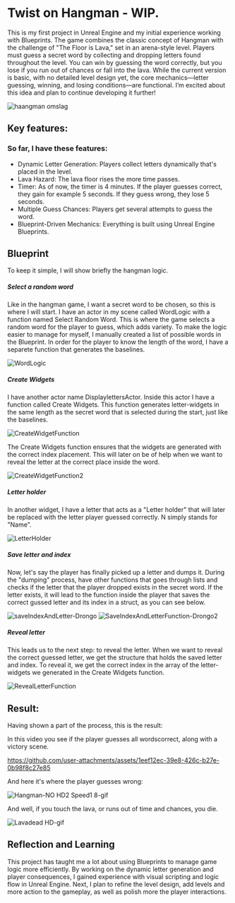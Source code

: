 # Twist on Hangman - WIP.

This is my first project in Unreal Engine and my initial experience working with Blueprints. The game combines the classic concept of Hangman with the challenge of "The Floor is Lava," set in an arena-style level. Players must guess a secret word by collecting and dropping letters found throughout the level. You can win by guessing the word correctly, but you lose if you run out of chances or fall into the lava.
While the current version is basic, with no detailed level design yet, the core mechanics—letter guessing, winning, and losing conditions—are functional. I’m excited about this idea and plan to continue developing it further!

![haangman omslag](https://github.com/user-attachments/assets/8e23d2e1-b8b2-4a09-8900-47074d6a5ebc)

## Key features:

### So far, I have these features: 

* Dynamic Letter Generation: Players collect letters dynamically that's placed in the level.
* Lava Hazard: The lava floor rises the more time passes.
* Timer: As of now, the timer is 4 minutes. If the player guesses correct, they gain for example 5 seconds. If they guess wrong, they lose 5 seconds.
* Multiple Guess Chances: Players get several attempts to guess the word.
* Blueprint-Driven Mechanics: Everything is built using Unreal Engine Blueprints.

## Blueprint

To keep it simple, I will show briefly the hangman logic.

##### Select a random word
Like in the hangman game, I want a secret word to be chosen, so this is where I will start. I have an actor in my scene called WordLogic with a function named Select Random Word. This is where the game selects a random word for the player to guess, which adds variety. To make the logic easier to manage for myself, I manually created a list of possible words in the Blueprint. In order for the player to know the length of the word, I have a separete function that generates the baselines. 

![WordLogic](https://github.com/user-attachments/assets/efe40b26-67da-4cab-b50f-99b3b2838f6c)

##### Create Widgets
I have another actor name DisplaylettersActor. Inside this actor I have a function called Create Widgets. This function generates letter-widgets in the same length as the secret word that is selected during the start, just like the baselines.

![CreateWidgetFunction](https://github.com/user-attachments/assets/8d45d2fa-1a10-4fcc-a657-6772aa485029)

The Create Widgets function ensures that the widgets are generated with the correct index placement. This will later on be of help when we want to reveal the letter at the correct place inside the word.

![CreateWidgetFunction2](https://github.com/user-attachments/assets/bd1ba6dc-cd39-45be-9644-474dc1787c18)

##### Letter holder
In another widget, I have a letter that acts as a "Letter holder" that will later be replaced with the letter player guessed correctly. N simply stands for "Name".

![LetterHolder](https://github.com/user-attachments/assets/2b32ff93-8a53-469e-9b1a-a877e10592d7)

##### Save letter and index
Now, let's say the player has finally picked up a letter and dumps it. During the "dumping" process, have other functions that goes through lists and checks if the letter that the player dropped exists in the secret word. If the letter exists, it will lead to the function inside the player that saves the correct gussed letter and its index in a struct, as you can see below.

![saveIndexAndLetter-Drongo](https://github.com/user-attachments/assets/df6adcd8-feae-4541-92f2-37e464384160) ![SaveIndexAndLetterFunction-Drongo2](https://github.com/user-attachments/assets/37f46384-99e6-4e6f-9f14-53857295a182)

##### Reveal letter
This leads us to the next step: to reveal the letter. When we want to reveal the correct guessed letter, we get the structure that holds the saved letter and index. To reveal it, we get the correct index in the array of the letter-widgets we generated in the Create Widgets function.

![RevealLetterFunction](https://github.com/user-attachments/assets/70721cb0-806e-4cfa-a147-4c1cfe04fe86)

## Result:
Having shown a part of the process, this is the result:

In this video you see if the player guesses all wordscorrect, along with a victory scene.

https://github.com/user-attachments/assets/1eef12ec-39e8-426c-b27e-0b98f8c27e85

And here it's where the player guesses wrong:

![Hangman-NO HD2 Speed1 8-gif](https://github.com/user-attachments/assets/2a0ca817-e7f8-4aba-9ee6-68758f1a2bcd)

And well, if you touch the lava, or runs out of time and chances, you die.

![Lavadead HD-gif](https://github.com/user-attachments/assets/f9df5ef3-2a17-4bb9-a697-b2eed238597d)

##  Reflection and Learning

This project has taught me a lot about using Blueprints to manage game logic more efficiently. By working on the dynamic letter generation and player consequences, I gained experience with visual scripting and logic flow in Unreal Engine. Next, I plan to refine the level design, add levels and more action to the gameplay, as well as polish more the player interactions.
